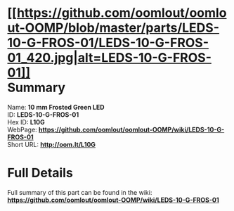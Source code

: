 
[[https://github.com/oomlout/oomlout-OOMP/blob/master/parts/LEDS-10-G-FROS-01/LEDS-10-G-FROS-01_420.jpg|alt=LEDS-10-G-FROS-01]]     
Summary
=================
  
Name: __10 mm Frosted Green LED__    
ID: __LEDS-10-G-FROS-01__   
Hex ID: __L10G__   
WebPage: __https://github.com/oomlout/oomlout-OOMP/wiki/LEDS-10-G-FROS-01__   
Short URL: __http://oom.lt/L10G__   

Full Details
==========================
Full summary of this part can be found in the wiki:   
__https://github.com/oomlout/oomlout-OOMP/wiki/LEDS-10-G-FROS-01__    

